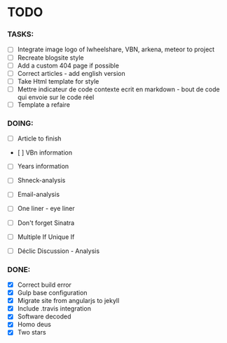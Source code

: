 TODO
====

### TASKS:

- [ ] Integrate image logo of Iwheelshare, VBN, arkena, meteor to project
- [ ] Recreate blogsite style
- [ ] Add a custom 404 page if possible
- [ ] Correct articles - add english version
- [ ] Take Html template for style
- [ ] Mettre indicateur de code  contexte ecrit en markdown - bout de code qui
  envoie sur le code réel
- [ ] Template a refaire

### DOING:

- [ ] Article to finish
- [ ] VBn information
- [ ] Years information
- [ ] Shneck-analysis
- [ ] Email-analysis
- [ ] One liner - eye liner
- [ ] Don't forget Sinatra
- [ ] Multiple If Unique If
- [ ] Déclic Discussion - Analysis


### DONE:
- [x] Correct build error
- [x] Gulp base configuration
- [x] Migrate site from angularjs to jekyll
- [x] Include .travis integration
- [x] Software decoded 
- [x] Homo deus 
- [x] Two stars 
